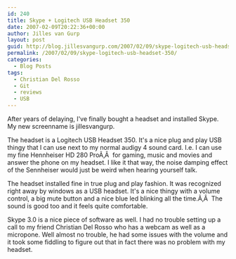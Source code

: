 ```yaml
---
id: 240
title: Skype + Logitech USB Headset 350
date: 2007-02-09T20:22:36+00:00
author: Jilles van Gurp
layout: post
guid: http://blog.jillesvangurp.com/2007/02/09/skype-logitech-usb-headset-350/
permalink: /2007/02/09/skype-logitech-usb-headset-350/
categories:
  - Blog Posts
tags:
  - Christian Del Rosso
  - Git
  - reviews
  - USB
---
```

After years of delaying, I've finally bought a headset and installed Skype. My new screenname is jillesvangurp.

The headset is a Logitech USB Headset 350. It's a nice plug and play USB thingy that I can use next to my normal audigy 4 sound card. I.e. I can use my fine Hennheiser HD 280 ProÃ‚Â  for gaming, music and movies and answer the phone on my headset. I like it that way, the noise damping effect of the Sennheiser would just be weird when hearing yourself talk.

The headset installed fine in true plug and play fashion. It was recognized right away by windows as a USB headset. It's a nice thingy with a volume control, a big mute button and a nice blue led blinking all the time.Ã‚Â  The sound is good too and it feels quite comfortable.

Skype 3.0 is a nice piece of software as well. I had no trouble setting up a call to my friend Christian Del Rosso who has a webcam as well as a micropone. Well almost no trouble, he had some issues with the volume and it took some fiddling to figure out that in fact there was no problem with my headset.